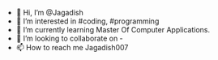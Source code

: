 - 👋 Hi, I’m @Jagadish
- 👀 I’m interested in #coding, #programming
- 🌱 I’m currently learning Master Of Computer Applications.
- 💞️ I’m looking to collaborate on -
- 📫 How to reach me Jagadish007

<!---
Jagadish077/Jagadish077 is a ✨ special ✨ repository because its `README.md` (this file) appears on your GitHub profile.
You can click the Preview link to take a look at your changes.
--->
